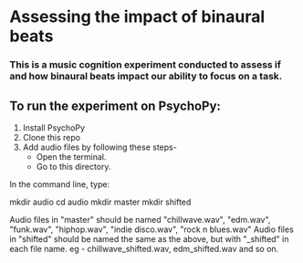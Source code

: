 # Assessing the impact of binaural beats 

### This is a music cognition experiment conducted to assess if and how binaural beats impact our ability to focus on a task. 

## To run the experiment on PsychoPy:

1. Install PsychoPy
2. Clone this repo
3. Add audio files by following these steps-
    - Open the terminal.
    - Go to this directory.

In the command line, type:

mkdir audio
cd audio
mkdir master
mkdir shifted

Audio files in "master" should be named "chillwave.wav", "edm.wav", "funk.wav", "hiphop.wav", "indie disco.wav", "rock n blues.wav"
Audio files in "shifted" should be named the same as the above, but with "_shifted" in each file name. eg - chillwave_shifted.wav, edm_shifted.wav and so on. 

